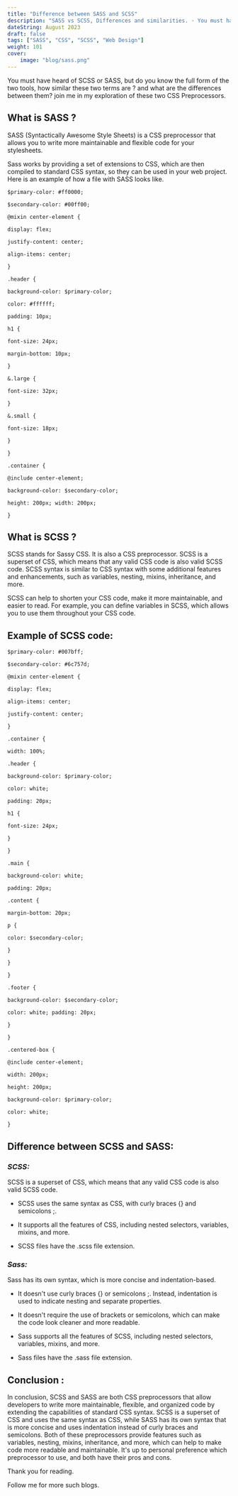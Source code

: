 ```yaml
---
title: "Difference between SASS and SCSS"
description: "SASS vs SCSS, Differences and similarities. · You must have heard of SCSS or SASS, but do you know the full form of the two tools, how similar these two..."
dateString: August 2023
draft: false
tags: ["SASS", "CSS", "SCSS", "Web Design"]
weight: 101
cover:
    image: "blog/sass.png"
---
```


You must have heard of SCSS or SASS, but do you know the full form of the two tools, how similar these two terms are ? and what are the differences between them? join me in my exploration of these two CSS Preprocessors.

## What is SASS ?
SASS (Syntactically Awesome Style Sheets) is a CSS preprocessor that allows you to write more maintainable and flexible code for your stylesheets.

Sass works by providing a set of extensions to CSS, which are then compiled to standard CSS syntax, so they can be used in your web project. Here is an example of how a file with SASS looks like.


```
$primary-color: #ff0000;

$secondary-color: #00ff00;

@mixin center-element {

display: flex;

justify-content: center;

align-items: center;

}

.header {

background-color: $primary-color;

color: #ffffff;

padding: 10px;

h1 {

font-size: 24px;

margin-bottom: 10px;

}

&.large {

font-size: 32px;

}

&.small {

font-size: 18px;

}

}

.container {

@include center-element;

background-color: $secondary-color;

height: 200px; width: 200px;

}
```

## What is SCSS ?
SCSS stands for Sassy CSS. It is also a CSS preprocessor. SCSS is a superset of CSS, which means that any valid CSS code is also valid SCSS code. SCSS syntax is similar to CSS syntax with some additional features and enhancements, such as variables, nesting, mixins, inheritance, and more.

SCSS can help to shorten your CSS code, make it more maintainable, and easier to read. For example, you can define variables in SCSS, which allows you to use them throughout your CSS code.

## Example of SCSS code:


```
$primary-color: #007bff;

$secondary-color: #6c757d;

@mixin center-element {

display: flex;

align-items: center;

justify-content: center;

}

.container {

width: 100%;

.header {

background-color: $primary-color;

color: white;

padding: 20px;

h1 {

font-size: 24px;

}

}

.main {

background-color: white;

padding: 20px;

.content {

margin-bottom: 20px;

p {

color: $secondary-color;

}

}

}

.footer {

background-color: $secondary-color;

color: white; padding: 20px;

}

}

.centered-box {

@include center-element;

width: 200px;

height: 200px;

background-color: $primary-color;

color: white;

}
```


## Difference between SCSS and SASS:
### ***SCSS:***
SCSS is a superset of CSS, which means that any valid CSS code is also valid SCSS code.

- SCSS uses the same syntax as CSS, with curly braces {} and semicolons ;.

- It supports all the features of CSS, including nested selectors, variables, mixins, and more.

- SCSS files have the .scss file extension.

### ***Sass:***
Sass has its own syntax, which is more concise and indentation-based.

- It doesn't use curly braces {} or semicolons ;. Instead, indentation is used to indicate nesting and separate properties.

- It doesn't require the use of brackets or semicolons, which can make the code look cleaner and more readable.

- Sass supports all the features of SCSS, including nested selectors, variables, mixins, and more.

- Sass files have the .sass file extension.

## Conclusion :
In conclusion, SCSS and SASS are both CSS preprocessors that allow developers to write more maintainable, flexible, and organized code by extending the capabilities of standard CSS syntax. SCSS is a superset of CSS and uses the same syntax as CSS, while SASS has its own syntax that is more concise and uses indentation instead of curly braces and semicolons. Both of these preprocessors provide features such as variables, nesting, mixins, inheritance, and more, which can help to make code more readable and maintainable. It's up to personal preference which preprocessor to use, and both have their pros and cons.

Thank you for reading.

Follow me for more such blogs.